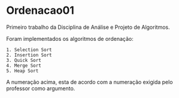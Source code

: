 # Ordenacao01

Primeiro trabalho da Disciplina de Análise e Projeto de Algoritmos.

Foram implementados os algoritmos de ordenação:

	1. Selection Sort
	2. Insertion Sort
	3. Quick Sort
	4. Merge Sort
	5. Heap Sort

A numeração acima, esta de acordo com a numeração exigida pelo professor como argumento.
